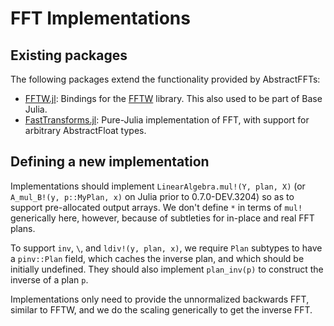 # FFT Implementations

## Existing packages

The following packages extend the functionality provided by AbstractFFTs:

* [FFTW.jl](https://github.com/JuliaMath/FFTW.jl): Bindings for the
  [FFTW](http://www.fftw.org) library. This also used to be part of Base Julia.
* [FastTransforms.jl](https://github.com/JuliaApproximation/FastTransforms.jl):
  Pure-Julia implementation of FFT, with support for arbitrary AbstractFloat types.

## Defining a new implementation

Implementations should implement `LinearAlgebra.mul!(Y, plan, X)` (or
`A_mul_B!(y, p::MyPlan, x)` on Julia prior to 0.7.0-DEV.3204) so as to support
pre-allocated output arrays.
We don't define `*` in terms of `mul!` generically here, however, because
of subtleties for in-place and real FFT plans.

To support `inv`, `\`, and `ldiv!(y, plan, x)`, we require `Plan` subtypes
to have a `pinv::Plan` field, which caches the inverse plan, and which should be
initially undefined.
They should also implement `plan_inv(p)` to construct the inverse of a plan `p`.

Implementations only need to provide the unnormalized backwards FFT,
similar to FFTW, and we do the scaling generically to get the inverse FFT.
